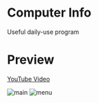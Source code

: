 # Computer Info
Useful daily-use program

# Preview
[YouTube Video](https://www.youtube.com/embed/WZDov9wBPdU)

![main](https://lh4.googleusercontent.com/EzbOoYjzSQN3jBKeeAHWkNgLDCpe7KfW9D0JfPkJHjsxL8_GnzFNQUz6UXdoNLQq4Ed0DRsEnEzrXQjhkxdq) ![menu](https://lh3.googleusercontent.com/7a7w4cSU2yvB2ELBOyQFB7GVG98lk4AA1c5D82khbH7y1wkhyi9KGMRwzkZPcQ5P5iQlLFtLnS4T3hITG58H)
